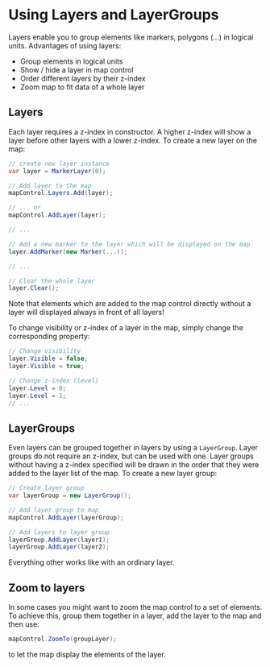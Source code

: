 # Using Layers and LayerGroups
Layers enable you to group elements like markers, polygons (...) in logical units. Advantages of using layers:
* Group elements in logical units 
* Show / hide a layer in map control
* Order different layers by their z-index
* Zoom map to fit data of a whole layer

## Layers
Each layer requires a z-index in constructor. A higher z-index will show a layer before other layers with a lower z-index.
To create a new layer on the map:

```csharp
// create new layer instance
var layer = MarkerLayer(0);

// Add layer to the map
mapControl.Layers.Add(layer);

// ... or
mapControl.AddLayer(layer);

// ...

// Add a new marker to the layer which will be displayed on the map
layer.AddMarker(new Marker(...));

// ... 

// Clear the whole layer
layer.Clear();
```

Note that elements which are added to the map control directly without a layer will displayed always in front of all layers!

To change visibility or z-index of a layer in the map, simply change the corresponding property:

```csharp
// Change visibility
layer.Visible = false;
layer.Visible = true;

// Change z-index (level)
layer.Level = 0;
layer.Level = 1;
// ...
```

## LayerGroups
Even layers can be grouped together in layers by using a `LayerGroup`. Layer groups do not require an z-index, but can be used with one. Layer groups without having a z-index specified will be drawn in the order that they were added to the layer list of the map. To create a new layer group:

```csharp
// Create layer group
var layerGroup = new LayerGroup();

// Add layer group to map
mapControl.AddLayer(layerGroup);

// Add layers to layer group 
layerGroup.AddLayer(layer1);
layerGroup.AddLayer(layer2);
```
Everything other works like with an ordinary layer.

## Zoom to layers
In some cases you might want to zoom the map control to a set of elements. To achieve this, group them together in a layer, add the layer to the map and then use:

```csharp
mapControl.ZoomTo(groupLayer);
```

to let the map display the elements of the layer.
